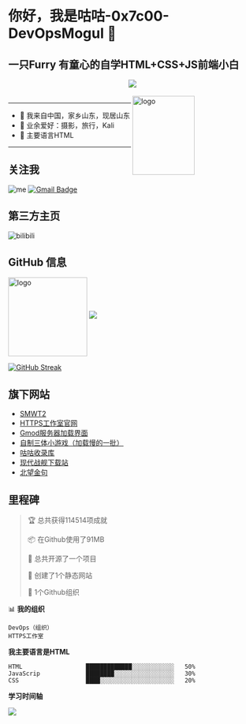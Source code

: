 # 你好，我是咕咕-0x7c00-DevOpsMogul 👋
## 一只Furry  有童心的自学HTML+CSS+JS前端小白
<div align="center"><img src="https://my-img.cc/i/2023/01/26/63d25b1d01c08.gif" /></div>
<br>
<img src="https://github-readme-stats-git-masterrstaa-rickstaa.vercel.app/api?username=DevOpsMogul&show_icons=true&count_private=true&theme=vue" alt="logo" height="160" align="right" width="50%" />
<hr>

- 🔭 我来自中国，家乡山东，现居山东
- 🌱 业余爱好：摄影，旅行，Kali
- 💬 主要语言HTML

<hr>

## 关注我
![me](https://komarev.com/ghpvc/?username=DevOpsMogul&color=green)
[![Gmail Badge](https://img.shields.io/badge/gmail-yuansepailin@163.com-Green?style=flat-square&logo=Gmail&logoColor=white&link=mailto:yuansepailin@163.com)](mailto:yuansepailin@163.com)

## 第三方主页
![bilibili](https://stats.justsong.cn/api/bilibili/?id=1093209533&theme=dark)

## GitHub 信息
<img src="https://github-profile-trophy.vercel.app/?username=DevOpsMogul&theme=flat&column=7" alt="logo" height="160" align="center" style="margin: auto;" />

<a href="https://github.com/DevOpsMogul">
  <img src="https://github-readme-stats-git-masterrstaa-rickstaa.vercel.app/api/top-langs/?username=DevOpsMogul&layout=compact&theme=vue" />
</a>

[![GitHub Streak](https://github-readme-streak-stats.herokuapp.com/?user=DevOpsMogul&theme=vue)](https://github.com/duktig666)

## 旗下网站

- [SMWT2](https://furry-devops.github.io)
- [HTTPS工作室官网](https://DevOpsMogul.github.io/gw)
- [Gmod服务器加载界面](https://DevOpsMogul.github.io/all)
- [自制三体小游戏（加载慢的一批）](https://DevOpsMogul.github.io/santi.html)
- [咕咕收录库](https://DevOpsMogul.github.io/slk)
- [现代战舰下载站](https://DevOpsMogul.github.io/mwxz)
- [北望金句](https://DevOpsMogul.github.io/beiwang)

## 里程碑

> 🏆 总共获得114514项成就
 > 
> 📦 在Github使用了91MB
 > 
> 🚫 总共开源了一个项目
 > 
> 📜 创建了1个静态网站
 > 
> 🔑 1个Github组织
 > 
📊 **我的组织** 

```text
DevOps（组织）
HTTPS工作室
```

**我主要语言是HTML** 

```text
HTML                  █████████████░░░░░░░░░░░░   50% 
JavaScrip             ████████░░░░░░░░░░░░░░░░░   30% 
CSS                   ████░░░░░░░░░░░░░░░░░░░░░   20% 
```

**学习时间轴**

<img src="https://my-img.cc/i/2023/01/26/63d1e985bc802.png">
